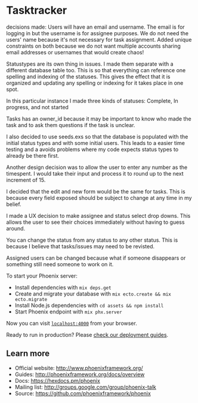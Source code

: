 # Tasktracker

decisions made:
Users will have an email and username. The email is for logging in but
the username is for assignee purposes. We do not need the users' name because
it's not necessary for task assignment. Added unique constraints on both
because we do not want multiple accounts sharing email addresses or usernames
that would create chaos!

Statustypes are its own thing in issues. I made them separate with a different
database table too. This is so that everything can reference one spelling
and indexing of the statuses. This gives the effect that it is organized
and updating any spelling or indexing for it takes place in one spot.

In this particular instance I made three kinds of statuses: Complete,
In progress, and not started

Tasks has an owner_id because it may be important to know who made the task
and to ask them questions if the task is unclear.

I also decided to use seeds.exs so that the database is populated
with the initial status types and with some initial users. This leads
to a easier time testing and a avoids problems where my code expects
status types to already be there first.

Another design decision was to allow the user to enter any number as the
timespent. I would take their input and process it to round up to the next
increment of 15.

I decided that the edit and new form would be the same for tasks. This
is because every field exposed should be subject to change at any time
in my belief.

I made a UX decision to make assignee and status select drop downs. This
allows the user to see their choices immediately without having to guess around.

You can change the status from any status to any other status. This is
because I believe that tasks/issues may need to be revisted.

Assigned users can be changed because what if someone disappears or something
still need someone to work on it.


To start your Phoenix server:

  * Install dependencies with `mix deps.get`
  * Create and migrate your database with `mix ecto.create && mix ecto.migrate`
  * Install Node.js dependencies with `cd assets && npm install`
  * Start Phoenix endpoint with `mix phx.server`

Now you can visit [`localhost:4000`](http://localhost:4000) from your browser.

Ready to run in production? Please [check our deployment guides](http://www.phoenixframework.org/docs/deployment).

## Learn more

  * Official website: http://www.phoenixframework.org/
  * Guides: http://phoenixframework.org/docs/overview
  * Docs: https://hexdocs.pm/phoenix
  * Mailing list: http://groups.google.com/group/phoenix-talk
  * Source: https://github.com/phoenixframework/phoenix
